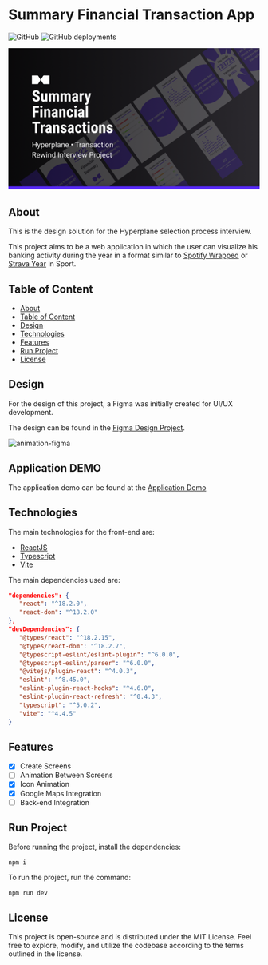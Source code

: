 # Summary Financial Transaction App

![GitHub](https://img.shields.io/github/license/Matheus1714/summary-financial-transctions-app)
![GitHub deployments](https://img.shields.io/github/deployments/matheus1714/summary-financial-transctions-app/production)

![banner](.github/banner.png)

## About

This is the design solution for the Hyperplane selection process interview.

This project aims to be a web application in which the user can visualize his banking activity during the year in a format similar to [Spotify Wrapped](https://youtu.be/Ca1etgVvyjg) or [Strava Year](https://youtu.be/R52KM9JZdbc) in Sport.

## Table of Content
<!--ts-->
   * [About](#about)
   * [Table of Content](#table-of-content)
   * [Design](#design)
   * [Technologies](#technologies)
   * [Features](#features)
   * [Run Project](#run-project)
   * [License](#license)
<!--te-->


## Design

For the design of this project, a Figma was initially created for UI/UX development.

The design can be found in the [Figma Design Project](https://www.figma.com/file/5qSDl6jYTLiAniQtb7mL0h/HyperPlane-%E2%80%A2-Transaction-Rewind-Interview-Project?type=design&node-id=2%3A12&mode=design&t=15nA0NymTvx9eTG7-1).

![animation-figma](.github/animation-figma.gif)

## Application DEMO

The application demo can be found at the [Application Demo](https://summary-financial-transctions-app.vercel.app/)



## Technologies

The main technologies for the front-end are:

* [ReactJS](https://pt-br.legacy.reactjs.org/)
* [Typescript](https://www.typescriptlang.org/)
* [Vite](https://vitejs.dev/guide/)

The main dependencies used are:

```json
"dependencies": {
   "react": "^18.2.0",
   "react-dom": "^18.2.0"
},
"devDependencies": {
   "@types/react": "^18.2.15",
   "@types/react-dom": "^18.2.7",
   "@typescript-eslint/eslint-plugin": "^6.0.0",
   "@typescript-eslint/parser": "^6.0.0",
   "@vitejs/plugin-react": "^4.0.3",
   "eslint": "^8.45.0",
   "eslint-plugin-react-hooks": "^4.6.0",
   "eslint-plugin-react-refresh": "^0.4.3",
   "typescript": "^5.0.2",
   "vite": "^4.4.5"
}
```

## Features

- [X] Create Screens
- [ ] Animation Between Screens
- [X] Icon Animation
- [X] Google Maps Integration
- [ ] Back-end Integration

## Run Project

Before running the project, install the dependencies:

```shell
npm i
```

To run the project, run the command:

```shell
npm run dev
```

## License

This project is open-source and is distributed under the MIT License. Feel free to explore, modify, and utilize the codebase according to the terms outlined in the license.
